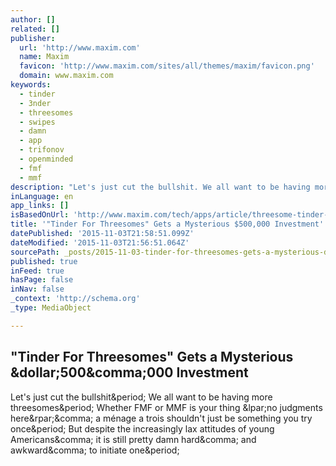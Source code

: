 ```yaml
---
author: []
related: []
publisher:
  url: 'http://www.maxim.com'
  name: Maxim
  favicon: 'http://www.maxim.com/sites/all/themes/maxim/favicon.png'
  domain: www.maxim.com
keywords:
  - tinder
  - 3nder
  - threesomes
  - swipes
  - damn
  - app
  - trifonov
  - openminded
  - fmf
  - mmf
description: "Let's just cut the bullshit. We all want to be having more threesomes. Whether FMF or MMF is your thing (no judgments here), a ménage a trois shouldn't just be something you try once. But despite the increasingly lax attitudes of young Americans, it is still pretty damn hard, and awkward, to initiate one."
inLanguage: en
app_links: []
isBasedOnUrl: 'http://www.maxim.com/tech/apps/article/threesome-tinder-app-2015-10'
title: '"Tinder For Threesomes" Gets a Mysterious $500,000 Investment'
datePublished: '2015-11-03T21:58:51.099Z'
dateModified: '2015-11-03T21:56:51.064Z'
sourcePath: _posts/2015-11-03-tinder-for-threesomes-gets-a-mysterious-dollar500000-investmen.md
published: true
inFeed: true
hasPage: false
inNav: false
_context: 'http://schema.org'
_type: MediaObject

---
```

<article style=""><h1>"Tinder For Threesomes" Gets a Mysterious &amp;dollar;500&amp;comma;000 Investment</h1><p>Let's just cut the bullshit&amp;period; We all want to be having more threesomes&amp;period; Whether FMF or MMF is your thing &amp;lpar;no judgments here&amp;rpar;&amp;comma; a ménage a trois shouldn't just be something you try once&amp;period; But despite the increasingly lax attitudes of young Americans&amp;comma; it is still pretty damn hard&amp;comma; and awkward&amp;comma; to initiate one&amp;period;</p></article>